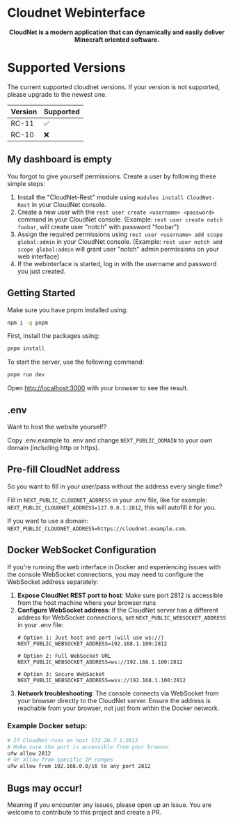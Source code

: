 # Cloudnet Webinterface

<p style="text-align:center;">
    <b>CloudNet is a modern application that can dynamically and easily deliver Minecraft oriented software.</b>
</p>

# Supported Versions

The current supported cloudnet versions. If your version is not supported, please upgrade to the newest one.

| Version | Supported          |
| ------- | ------------------ |
| RC-11   | :white_check_mark: |
| RC-10   | :x:                |

## My dashboard is empty

You forgot to give yourself permissions. Create a user by following these simple steps:

1. Install the "CloudNet-Rest" module using `modules install CloudNet-Rest` in your CloudNet console.
2. Create a new user with the `rest user create <username> <password>` command in your CloudNet console. (Example: `rest user create notch foobar`, will create user "notch" with password "foobar")
3. Assign the required permissions using `rest user <username> add scope global:admin` in your CloudNet console. (Example: `rest user notch add scope global:admin` will grant user "notch" admin permissions on your web interface)
4. If the webinterface is started, log in with the username and password you just created.

## Getting Started

Make sure you have pnpm installed using:

```bash
npm i -g pnpm
```

First, install the packages using:

```bash
pnpm install
```

To start the server, use the following command:

```bash
pnpm run dev
```

Open [http://localhost:3000](http://localhost:3000) with your browser to see the result.

## .env

Want to host the website yourself?

Copy .env.example to .env and change `NEXT_PUBLIC_DOMAIN` to your own domain (including http or https).

## Pre-fill CloudNet address

So you want to fill in your user/pass without the address every single time?

Fill in `NEXT_PUBLIC_CLOUDNET_ADDRESS` in your .env file, like for example: `NEXT_PUBLIC_CLOUDNET_ADDRESS=127.0.0.1:2812`, this will autofill it for you.

If you want to use a domain: `NEXT_PUBLIC_CLOUDNET_ADDRESS=https://cloudnet.example.com`.

## Docker WebSocket Configuration

If you're running the web interface in Docker and experiencing issues with the console WebSocket connections, you may need to configure the WebSocket address separately:

1. **Expose CloudNet REST port to host**: Make sure port 2812 is accessible from the host machine where your browser runs
2. **Configure WebSocket address**: If the CloudNet server has a different address for WebSocket connections, set `NEXT_PUBLIC_WEBSOCKET_ADDRESS` in your .env file:
   ```
   # Option 1: Just host and port (will use ws://)
   NEXT_PUBLIC_WEBSOCKET_ADDRESS=192.168.1.100:2812
   
   # Option 2: Full WebSocket URL
   NEXT_PUBLIC_WEBSOCKET_ADDRESS=ws://192.168.1.100:2812
   
   # Option 3: Secure WebSocket
   NEXT_PUBLIC_WEBSOCKET_ADDRESS=wss://192.168.1.100:2812
   ```
3. **Network troubleshooting**: The console connects via WebSocket from your browser directly to the CloudNet server. Ensure the address is reachable from your browser, not just from within the Docker network.

### Example Docker setup:
```bash
# If CloudNet runs on host 172.20.7.1:2812
# Make sure the port is accessible from your browser
ufw allow 2812
# Or allow from specific IP ranges
ufw allow from 192.168.0.0/16 to any port 2812
```

## Bugs may occur!

Meaning if you encounter any issues, please open up an issue. You are welcome to contribute to this project and create a PR.
